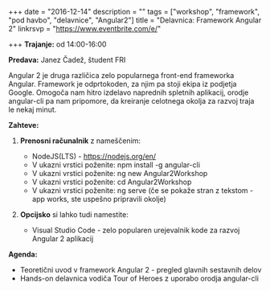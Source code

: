 +++
date = "2016-12-14"
description = ""
tags = ["workshop", "framework", "pod havbo", "delavnice", "Angular2"]
title = "Delavnica: Framework Angular 2"
linkrsvp = "https://www.eventbrite.com/e/"

+++
**Trajanje:** od 14:00-16:00

**Predava:** Janez Čadež, študent FRI

Angular 2 je druga različica zelo popularnega front-end frameworka Angular. Framework je odprtokoden, za njim pa stoji ekipa iz podjetja Google.
Omogoča nam hitro izdelavo naprednih spletnih aplikacij, orodje angular-cli pa nam pripomore, da kreiranje celotnega okolja za razvoj traja le nekaj minut.

<!--more-->

**Zahteve:**

1. **Prenosni računalnik** z nameščenim:

   - NodeJS(LTS) - https://nodejs.org/en/
   - V ukazni vrstici poženite: npm install -g angular-cli
   - V ukazni vrstici poženite: ng new Angular2Workshop
   - V ukazni vrstici poženite: cd Angular2Workshop 
   - V ukazni vrstici poženite: ng serve (če se pokaže stran z tekstom - app works, ste uspešno pripravili okolje)

2. **Opcijsko** si lahko tudi namestite:

   - Visual Studio Code - zelo popularen urejevalnik kode za razvoj Angular 2 aplikacij
   
**Agenda:**

- Teoretični uvod v framework Angular 2 - pregled glavnih sestavnih delov
- Hands-on delavnica vodiča Tour of Heroes z uporabo orodja angular-cli
